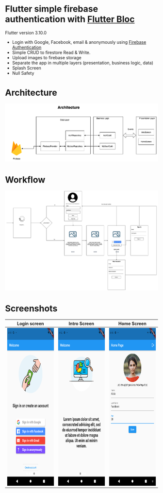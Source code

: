 # Flutter simple firebase authentication with [Flutter Bloc](https://pub.dev/packages/flutter_bloc)

Flutter version 3.10.0

- Login with Google, Facebook, email & anonymously using [Firebase Authentication](https://firebase.google.com/products/auth)
- Simple CRUD to firestore Read & Write.
- Upload images to firebase storage
- Separate the app in multiple layers (presentation, business logic, data)
- Splash Screen
- Null Safety

# Architecture

<img src="screenshots/architecture.png" width="600">

# Workflow

<img src="screenshots/workflow.png" width="600">

# Screenshots

| Login screen                                    | Intro Screen                                    | Home Screen                                      |
|-------------------------------------------------|-------------------------------------------------|--------------------------------------------------|
| <img src="screenshots/image1.png" height="520"> | <img src="screenshots/image2.png" height="520"> | <img src="screenshots/image3.png" height="520">  |

